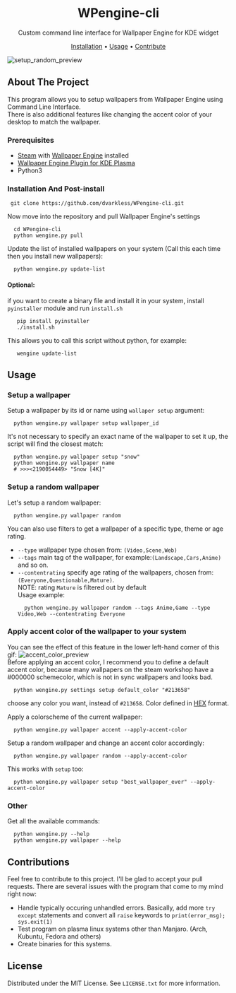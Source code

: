 

<div align="center">

# WPengine-cli

Custom command line interface for Wallpaper Engine for KDE widget

[Installation](#installation-and-post-install) •
[Usage](#usage) •
[Contribute](#contributions)
</div>
   
![setup_random_preview](https://user-images.githubusercontent.com/78558029/186255486-803f991a-5ce6-42c2-b977-09c684eb1d7d.gif)

## About The Project
This program allows you to setup wallpapers from Wallpaper Engine using Command Line Interface.  
There is also additional features like changing the accent color of your desktop to match the wallpaper.  

### Prerequisites
- [Steam](https://store.steampowered.com/about/) with [Wallpaper Engine](https://store.steampowered.com/app/431960/Wallpaper_Engine/) installed
- [Wallpaper Engine Plugin for KDE Plasma](https://github.com/catsout/wallpaper-engine-kde-plugin)
- Python3 

### Installation And Post-install
   ```
    git clone https://github.com/dvarkless/WPengine-cli.git
  ```  
Now move into the repository and pull Wallpaper Engine's settings  
  ```
    cd WPengine-cli
    python wengine.py pull
  ```  
Update the list of installed wallpapers on your system (Call this each time then you install new wallpapers):
  ```
    python wengine.py update-list 
  ```
#### Optional:
if you want to create a binary file and install it in your system, install `pyinstaller` module and run `install.sh`
   ```
      pip install pyinstaller
      ./install.sh
   ```
This allows you to call this script without python, for example:
   ```
      wengine update-list
   ```

## Usage
### Setup a wallpaper

Setup a wallpaper by its id or name using `wallaper setup` argument:
  ```
    python wengine.py wallpaper setup wallpaper_id
  ```
It's not necessary to specify an exact name of the wallpaper to set it up, the script will find the closest match:
  ```
    python wengine.py wallpaper setup "snow"
    python wengine.py wallpaper name
    # >>><2190054449> "Snow [4K]"
  ```
### Setup a random wallpaper

Let's setup a random wallpaper:
  ```
    python wengine.py wallpaper random
  ```
You can also use filters to get a wallpaper of a specific type, theme or age rating.
- `--type` wallpaper type chosen from: `(Video,Scene,Web)`
- `--tags` main tag of the wallpaper, for example:`(Landscape,Cars,Anime)` and so on.
- `--contentrating` specify age rating of the wallpapers, chosen from: `(Everyone,Questionable,Mature)`.  
NOTE: rating `Mature` is filtered out by default  
Usage example:
  ```
    python wengine.py wallpaper random --tags Anime,Game --type Video,Web --contentrating Everyone
  ```
  
### Apply accent color of the wallpaper to your system
You can see the effect of this feature in the lower left-hand corner of this gif:
![accent_color_preview](https://user-images.githubusercontent.com/78558029/186417741-19398c86-f184-400a-a862-3dcc3f79acba.gif)  
Before applying an accent color, I recommend you to define a default accent color, because many wallpapers on the steam workshop have a #000000 schemecolor, which is not in sync wallpapers and looks bad.
  ```
    python wengine.py settings setup default_color "#213658"
  ```
choose any color you want, instead of `#213658`. Color defined in [HEX](https://www.color-hex.com) format.  

Apply a colorscheme of the current wallpaper:
  ```
    python wengine.py wallpaper accent --apply-accent-color
  ```
Setup a random wallpaper and change an accent color accordingly:
  ```
    python wengine.py wallpaper random --apply-accent-color
  ```
This works with `setup` too:
  ```
    python wengine.py wallpaper setup "best_wallpaper_ever" --apply-accent-color
  ```
  
### Other
Get all the available commands:
  ```
    python wengine.py --help
    python wengine.py wallpaper --help
  ```
## Contributions
Feel free to contribute to this project. I'll be glad to accept your pull requests.
There are several issues with the program that come to my mind right now:
- Handle typically occuring unhandled errors. Basically, add more `try except` statements and convert all `raise` keywords to `print(error_msg); sys.exit(1)`
- Test program on plasma linux systems other than Manjaro. (Arch, Kubuntu, Fedora and others)
- Create binaries for this systems.
## License

Distributed under the MIT License. See `LICENSE.txt` for more information.
